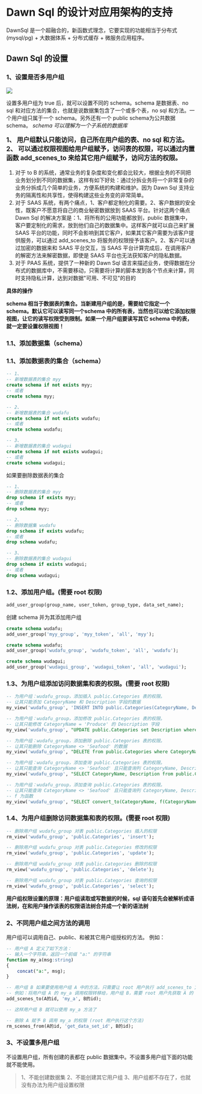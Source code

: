 #  Dawn Sql 的设计对应用架构的支持

DawnSql 是一个超融合的，新函数式理念，它要实现的功能相当于分布式(mysql/pg) + 大数据体系 + 分布式缓存 + 微服务应用程序。

## Dawn Sql 的设置

### 1、设置是否多用户组

<img src='/smart_sql_img/multiUserGroup.jpg'></img>

设置多用户组为 true 后，就可以设置不同的 schema。schema 是数据表、no sql 和对应方法的集合，也就是说数据集包含了一个或多个表，no sql 和方法。一个用户组只属于一个 schema。另外还有一个 public schema为公共数据 schema。
*schema 可以理解为一个子系统的数据库*

<p style="font-size: larger;font-weight: bolder;">
1、 用户组默认只能访问，自己所在用户组的表、no sql 和方法。<br/>
2、 可以通过权限视图给用户组赋予，访问表的权限，可以通过内置函数 add_scenes_to 来给其它用户组赋予，访问方法的权限。<br/>
</p>

1. 对于 to B 的系统，通常业务的复杂度和变化都会比较大，根据业务的不同把业务划分到不同的数据集，这样有如下好处：通过分拆业务将一个非常复杂的业务分拆成几个简单的业务，方便系统的构建和维护。因为 Dawn Sql 支持业务的隔离性和共享性，使得构建这些业务变的非常简单。
2. 对于 SAAS 系统，有两个痛点，1、客户都定制化的需要。2、客户数据的安全性，既客户不愿意将自己的商业秘密数据放到 SAAS 平台。针对这两个痛点Dawn Sql 的解决方案是：1、将所有的公用功能都放到，public 数据集中，客户要定制化的需求，放到他们自己的数据集中。这样客户就可以自己来扩展 SAAS 平台的功能，同时不会影响到其它客户，如果其它客户需要为该客户提供服务，可以通过 add_scenes_to 将服务的权限授予该客户。2、客户可以通过加密的数据来和 SAAS 平台交互，当 SAAS 平台计算完成后，在调用客户的解密方法来解密数据，即使是 SAAS 平台也无法获知客户的隐私数据。
3. 对于 PAAS 系统，提供了一种新的 Dawn Sql 语言来描述业务，使得数据在分布式的数据库中，不需要移动，只需要将计算的脚本发到各个节点来计算，同时支持隐私计算，达到对数据"可用、不可见"的目的

**具体的操作**

**schema 相当于数据表的集合。当新建用户组的是，需要给它指定一个 schema。默认它可以读写同一个schema 中的所有表，当然也可以给它添加权限视图，让它的读写权限受到限制。如果一个用户组要读写其它 schema 中的表，就一定要设置权限视图！**
### 1.1、添加数据集（schema）

### 1.1、添加数据表的集合（schema）

```sql
-- 1、
-- 新增数据表的集合 myy
create schema if not exists myy;
-- 或者
create schema myy;

-- 2、
-- 新增数据表的集合 wudafu
create schema if not exists wudafu;
-- 或者
create schema wudafu;

-- 3、
-- 新增数据表的集合 wudagui
create schema if not exists wudagui;
-- 或者
create schema wudagui;
```

如果要删除数据表的集合

```sql
-- 1、
-- 删除数据表的集合 myy
drop schema if exists myy;
-- 或者
drop schema myy;

-- 2、
-- 删除数据集 wudafu
drop schema if exists wudafu;
-- 或者
drop schema wudafu;

-- 3、
-- 删除数据表的集合 wudagui
drop schema if exists wudagui;
-- 或者
drop schema wudagui;
```

### 1.2、添加用户组。(需要 root 权限)

```sql
add_user_group(group_name, user_token, group_type, data_set_name);
```

创建 schema 并为其添加用户组
```sql
create schema wudafu;
add_user_group('myy_group', 'myy_token', 'all', 'myy');

create schema wudafu;
add_user_group('wudafu_group', 'wudafu_token', 'all', 'wudafu');

create schema wudagui;
add_user_group('wudagui_group', 'wudagui_token', 'all', 'wudagui');
```

### 1.3、为用户组添加访问数据集和表的权限。(需要 root 权限)

```sql
-- 为用户组：wudafu_group，添加插入 public.Categories 表的权限。
-- 让其只能添加 CategoryName 和 Description 字段的数据
my_view('wudafu_group', 'INSERT INTO public.Categories(CategoryName, Description)');

-- 为用户组：wudafu_group，添加修改 public.Categories 表的权限。
-- 让其只能修改 CategoryName = 'Produce' 的 Description 字段
my_view('wudafu_group', "UPDATE public.Categories set Description where CategoryName = 'Produce'");

-- 为用户组：wudafu_group，添加删除 public.Categories 表的权限。
-- 让其只能删除 CategoryName <> 'Seafood' 的数据
my_view('wudafu_group', "DELETE from public.Categories where CategoryName <> 'Seafood'");

-- 为用户组：wudafu_group，添加查询 public.Categories 表的权限。
-- 让其只能查询 CategoryName <> 'Seafood' 且只能查询列 CategoryName, Description 的数据
my_view('wudafu_group', "SELECT CategoryName, Description from public.Categories where CategoryName <> 'Seafood'");

-- 为用户组：wudafu_group，添加查询 public.Categories 表的权限。
-- 让其只能查询 CategoryName <> 'Seafood' 且只能查询列 CategoryName, Description 的数据，并且将 CategoryName 的数据转换成 f(CategoryName) 
-- f 为函数
my_view('wudafu_group', "SELECT convert_to(CategoryName, f(CategoryName)), Description from public.Categories where CategoryName <> 'Seafood'");
```

### 1.4、为用户组删除访问数据集和表的权限。(需要 root 权限)

```sql
-- 删除用户组 wudafu_group 对表 public.Categories 插入的权限
rm_view('wudafu_group', 'public.Categories', 'insert');

-- 删除用户组 wudafu_group 对表 public.Categories 修改的权限
rm_view('wudafu_group', 'public.Categories', 'update');

-- 删除用户组 wudafu_group 对表 public.Categories 删除的权限
rm_view('wudafu_group', 'public.Categories', 'delete');

-- 删除用户组 wudafu_group 对表 public.Categories 查询的权限
rm_view('wudafu_group', 'public.Categories', 'select');
```

**用户组权限设置的原理：用户组读取或写数据的时候，sql 语句首先会被解析成语法树，在和用户操作该表的权限语法树合并成一个新的语法树**

### 2、不同用户组之间方法的调用
用户组可以调用自己、public、和被其它用户组授权的方法。
例如：
```sql
-- 用户组 A 定义了如下方法：
-- 输入一个字符串，返回一个前缀 "a:" 的字符串
function my_a(msg:string)
{
    concat("a:", msg);
}

-- 用户组 B 如果要使用用户组 A 中的方法，只需要让 root 用户执行 add_scenes_to 方法
-- 例如：将用户组 A 的 my_a 调用权限转移给，用户组 B，需要 root 用户先获取 A 的 ID 和 B 的 ID。
add_scenes_to(A的id, 'my_a', B的id);

-- 这样用户组 B 就可以使用 my_a 方法了

-- 删除 A 赋予 B 调用 my_a 的权限 (root 用户执行这个方法)
rm_scenes_from(A的id, 'get_data_set_id', B的id);
```

### 3、不设置多用户组

不设置用户组，所有创建的表都在 public 数据集中。不设置多用户组下面的功能就不能使用。

> 1、不能创建数据集
> 2、不能创建其它用户组
> 3、用户组都不存在了，也就没有办法为用户组设置权限


